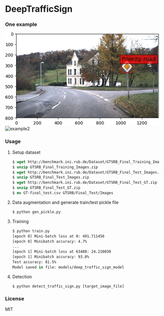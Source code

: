 # DeepTrafficSign

### One example

![example1](results/priority_road.png)
![example2](results/keep_right.png)

### Usage

1. Setup dataset  
   ```csh
   $ wget http://benchmark.ini.rub.de/Dataset/GTSRB_Final_Training_Images.zip
   $ unzip GTSRB_Final_Training_Images.zip
   $ wget http://benchmark.ini.rub.de/Dataset/GTSRB_Final_Test_Images.zip
   $ unzip GTSRB_Final_Test_Images.zip
   $ wget http://benchmark.ini.rub.de/Dataset/GTSRB_Final_Test_GT.zip
   $ unzip GTSRB_Final_Test_GT.zip
   $ mv GT-final_test.csv GTSRB/Final_Test/Images
   ```
   
2. Data augmentation and generate train/test pickle file  
   ```csh
   $ python gen_pickle.py
   ```
   
3. Training
   ```csh
   $ python train.py
   [epoch 0] Mini-batch loss at 0: 491.711456
   [epoch 0] Minibatch accuracy: 4.7%
   ...
   [epoch 1] Mini-batch loss at 63488: 24.210030
   [epoch 1] Minibatch accuracy: 93.8%
   Test accuracy: 81.5%
   Model saved in file: models/deep_traffic_sign_model
   ```

4. Detection
   ```
   $ python detect_traffic_sign.py [target_image_file]
   ```

### License

MIT

